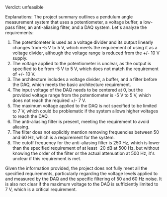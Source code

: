Verdict: unfeasible

Explanations: 
The project summary outlines a pendulum angle measurement system that uses a potentiometer, a voltage buffer, a low-pass filter, an anti-aliasing filter, and a DAQ system. Let's analyze the requirements:

1. The potentiometer is used as a voltage divider and its output linearly changes from -5 V to 5 V, which meets the requirement of using it as a voltage divider, although the voltage range is reduced from the +/- 10 V supply.
2. The voltage applied to the potentiometer is unclear, as the output is specified to be from -5 V to 5 V, which does not match the requirement of +/- 10 V.
3. The architecture includes a voltage divider, a buffer, and a filter before the DAQ, which meets the basic architecture requirement.
4. The input voltage of the DAQ needs to be centered at 0, but the provided voltage range from the potentiometer is -5 V to 5 V, which does not reach the required +/- 7 V.
5. The maximum voltage applied to the DAQ is not specified to be limited to 7 V, which could be problematic if the system allows higher voltages to reach the DAQ.
6. The anti-aliasing filter is present, meeting the requirement to avoid aliasing.
7. The filter does not explicitly mention removing frequencies between 50 and 60 Hz, which is a requirement for the system.
8. The cutoff frequency for the anti-aliasing filter is 250 Hz, which is lower than the specified requirement of at least -20 dB at 500 Hz, but without knowing the order of the filter or the actual attenuation at 500 Hz, it's unclear if this requirement is met.

Given the information provided, the project does not fully meet all the specified requirements, particularly regarding the voltage levels applied to and measured by the DAQ and the specific filtering of 50 and 60 Hz noise. It is also not clear if the maximum voltage to the DAQ is sufficiently limited to 7 V, which is a critical requirement.